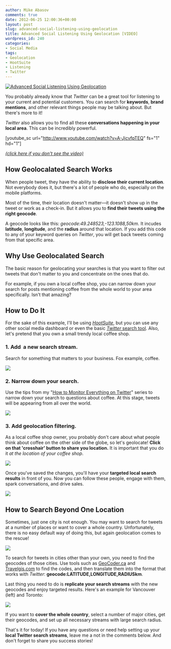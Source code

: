 ```yaml
---
author: Mike Abasov
comments: true
date: 2012-06-25 12:00:36+00:00
layout: post
slug: advanced-social-listening-using-geolocation
title: Advanced Social Listening Using Geolocation [VIDEO]
wordpress_id: 240
categories:
- Social Media
tags:
- Geolocation
- HootSuite
- Listening
- Twitter
---
```


[![Advanced Social Listening Using Geolocation](/wp-content/uploads/2012/06/geolocal.png)](/2012/06/25/advanced-social-listening-using-geolocation/)

You probably already know that _Twitter_ can be a great tool for listening to your current and potential customers. You can search for **keywords**, **brand mentions**, and other relevant things people may be talking about. But there's more to it!

_Twitter_ also allows you to find all these **conversations happening in your local area**. This can be incredibly powerful.

[youtube_sc url="http://www.youtube.com/watch?v=A-JjcvfpTEQ" fs="1" hd="1"]


[_(click here if you don't see the video)_](http://www.youtube.com/watch?v=A-JjcvfpTEQ)

## How Geolocalated Search Works


When people tweet, they have the ability to **disclose their current location**. Not everybody does it, but there's a lot of people who do, especially on the mobile platforms.

Most of the time, their location doesn't matter—it doesn't show up in the tweet or work as a check-in. But it allows you to **find their tweets using the right geocode**.

A geocode looks like this: _geocode:49.248523,-123.1088,50km_. It incudes **latitude**, **longitude**, and the **radius** around that location. If you add this code to any of your keyword queries on _Twitter_, you will get back tweets coming from that specific area.


## Why Use Geolocalated Search


The basic reason for geolocating your searches is that you want to filter out tweets that don't matter to you and concentrate on the ones that do.

For example, if you own a local coffee shop, you can narrow down your search for posts mentioning coffee from the whole world to your area specifically. Isn't that amazing?


## How to Do It


For the sake of this example, I'll be using _[HootSuite](http://hootsuite.com)_, but you can use any other social media dashboard or even the basic [_Twitter_ search tool](http://search.twitter.com). Also, let's pretend that you own a small trendy local coffee shop.


### 1. Add  a new search stream.


Search for something that matters to your business. Fox example, coffee.


![](/wp-content/uploads/2012/06/Screen-Shot-2012-06-24-at-2.26.34-AM.png)

### 2. Narrow down your search.


Use the tips from my "[How to Monitor Everything on Twitter](/2010/09/05/how-to-monitor-everything-on-twitter/)" series to narrow down your search to questions about coffee. At this stage, tweets will be appearing from all over the world.


![](/wp-content/uploads/2012/06/Screen-Shot-2012-06-24-at-2.28.20-AM.png)


### 3. Add geolocation filtering.


As a local coffee shop owner, you probably don't care about what people think about coffee on the other side of the globe, so let's geolocate! **Click on that 'crosshair' button to share you location.** It is important that you do it _at the location of your coffee shop_.


![](/wp-content/uploads/2012/06/Screen-Shot-2012-06-24-at-2.19.22-AM.png)


Once you've saved the changes, you'll have your **targeted local search results** in front of you. Now you can follow these people, engage with them, spark conversations, and drive sales.


![](/wp-content/uploads/2012/06/Screen-Shot-2012-06-24-at-2.18.29-AM.png)


## How to Search Beyond One Location


Sometimes, just one city is not enough. You may want to search for tweets at a number of places or want to cover a whole country. Unfortunately, there is no easy default way of doing this, but again geolocation comes to the rescue!


[![](/wp-content/uploads/2012/06/Screen-Shot-2012-06-24-at-2.19.57-AM-500x170.png)](http://geocoder.ca)


To search for tweets in cities other than your own, you need to find the geocodes of those cities. Use tools such as [GeoCoder.ca](http://geocoder.ca) and [Travelgis.com](http://www.travelgis.com/geocode/default.aspx) to find the codes, and then translate them into the format that works with _Twitter_: **geocode:LATITUDE,LONGITUDE,RADIUSkm**.

Last thing you need to do is **replicate your search streams** with the new geocodes and enjoy targeted results. Here's an example for Vancouver (left) and Toronto:

![](/wp-content/uploads/2012/06/Screen-Shot-2012-06-24-at-2.18.57-AM.png)

If you want to **cover the whole country**, select a number of major cities, get their geocodes, and set up all necessary streams with large search radius.

That's it for today! If you have any questions or need help setting up your **local Twitter search streams**, leave me a not in the comments below. And don't forget to share you success stories!
